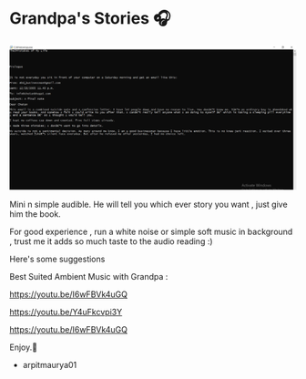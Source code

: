 # Grandpa's Stories 🎧

![alt_img](https://github.com/ArpitMaurya01/GrandpasStories/blob/main/Chetan's/Grandpass.png)

Mini n simple audible. He will tell you which ever story you want , just give him the book.

For good experience , run a white noise or simple soft music in background , trust me it adds so much taste 
to the audio reading :)

Here's some suggestions

Best Suited  Ambient Music with Grandpa : 

https://youtu.be/I6wFBVk4uGQ

https://youtu.be/Y4uFkcvpi3Y

https://youtu.be/I6wFBVk4uGQ

Enjoy.📖

- arpitmaurya01
